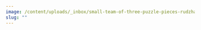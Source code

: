 ```yaml
---
image: /content/uploads/_inbox/small-team-of-three-puzzle-pieces-rudzhan-nagiev-istock-getty-images-1332085780.png
slug: ""
---
```

